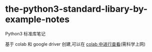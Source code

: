 # the-python3-standard-libary-by-example-notes
Python3 标准库笔记

基于 colab 和 google driver 创建,可以在 [colab 中进行查看](https://colab.research.google.com/github/Lijunjie9502/the-python3-standard-libary-by-example-notes)(需科学上网)